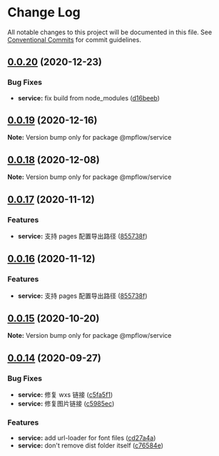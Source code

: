 # Change Log

All notable changes to this project will be documented in this file.
See [Conventional Commits](https://conventionalcommits.org) for commit guidelines.

## [0.0.20](https://github.com/wechat-miniprogram/mpflow/compare/@mpflow/service@0.0.19...@mpflow/service@0.0.20) (2020-12-23)


### Bug Fixes

* **service:** fix build from node_modules ([d16beeb](https://github.com/wechat-miniprogram/mpflow/commit/d16beeb3cc3c4e3c1e66d759527c744724da4755))





## [0.0.19](https://github.com/wechat-miniprogram/mpflow/compare/@mpflow/service@0.0.18...@mpflow/service@0.0.19) (2020-12-16)

**Note:** Version bump only for package @mpflow/service





## [0.0.18](https://github.com/wechat-miniprogram/mpflow/compare/@mpflow/service@0.0.17...@mpflow/service@0.0.18) (2020-12-08)

**Note:** Version bump only for package @mpflow/service





## [0.0.17](https://github.com/wechat-miniprogram/mpflow/compare/@mpflow/service@0.0.15...@mpflow/service@0.0.17) (2020-11-12)

### Features

- **service:** 支持 pages 配置导出路径 ([855738f](https://github.com/wechat-miniprogram/mpflow/commit/855738f8a445fe0a841e1cfb352eda3ec1b9dad4))

## [0.0.16](https://github.com/wechat-miniprogram/mpflow/compare/@mpflow/service@0.0.15...@mpflow/service@0.0.16) (2020-11-12)

### Features

- **service:** 支持 pages 配置导出路径 ([855738f](https://github.com/wechat-miniprogram/mpflow/commit/855738f8a445fe0a841e1cfb352eda3ec1b9dad4))

## [0.0.15](https://github.com/wechat-miniprogram/mpflow/compare/@mpflow/service@0.0.14...@mpflow/service@0.0.15) (2020-10-20)

**Note:** Version bump only for package @mpflow/service

## [0.0.14](https://github.com/wechat-miniprogram/mpflow/compare/@mpflow/service@0.0.13...@mpflow/service@0.0.14) (2020-09-27)

### Bug Fixes

- **service:** 修复 wxs 链接 ([c5fa5f1](https://github.com/wechat-miniprogram/mpflow/commits/c5fa5f12b3c07074f091803b88fa9f46cc963eca))
- **service:** 修复图片链接 ([c5985ec](https://github.com/wechat-miniprogram/mpflow/commits/c5985ecd719ea8940f0a0377d30858ac78803530))

### Features

- **service:** add url-loader for font files ([cd27a4a](https://github.com/wechat-miniprogram/mpflow/commits/cd27a4a8e8b0bed90529f30fdc835b5941e677c4))
- **service:** don't remove dist folder itself ([c76584e](https://github.com/wechat-miniprogram/mpflow/commits/c76584e98454fdbfc86bf0ab57f6e61fa69a4caa))
